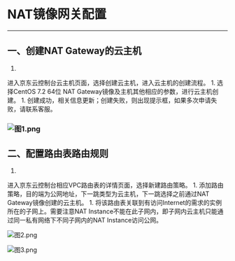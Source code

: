 # **NAT镜像网关配置**

****

## **一、创建NAT Gateway的云主机**

1. 
进入京东云控制台云主机页面，选择创建云主机，进入云主机的创建流程。
1. 
选择CentOS 7.2 64位 NAT Gateway镜像及主机其他相应的参数，进行云主机创建。
1. 
创建成功，相关信息更新；创建失败，则出现提示框，如果多次申请失败，请联系客服。

### ![图1.png](https://img1.jcloudcs.com/cms/76e24ec5-ad41-429d-805f-755063a9408b20170921153651.png)

## **二、配置路由表路由规则**

1. 
进入京东云控制台相应VPC路由表的详情页面，选择新建路由策略。
1. 
添加路由策略，目的端为公网地址，下一跳类型为云主机，下一跳选择之前通过NAT Gateway镜像创建的云主机。
1. 
将该路由表关联到有访问Internet的需求的实例所在的子网上。需要注意NAT Instance不能在此子网内，即子网内云主机只能通过同一私有网络下不同子网内的NAT Instance访问公网。

![图2.png](https://img1.jcloudcs.com/cms/c927d3d0-4d04-48e4-9f11-50d4a84d846e20170921153707.png)

![图3.png](https://img1.jcloudcs.com/cms/ff77199c-f746-4054-a8e9-ea9bc0df0b0620170921153714.png)